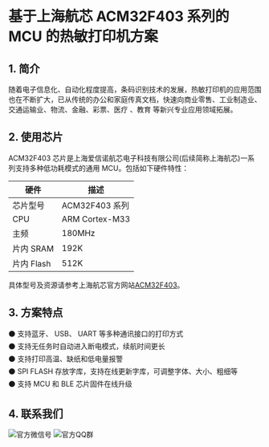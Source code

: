 # 基于上海航芯 ACM32F403 系列的 MCU 的热敏打印机方案

## 1. 简介

随着电子信息化、自动化程度提高，条码识别技术的发展，热敏打印机的应用范围也在不断扩大，已从传统的办公和家庭传真文档，快速向商业零售、工业制造业、交通运输业、物流、金融、彩票、医疗 、教育 等新兴专业应用领域拓展。

## 2. 使用芯片

ACM32F403 芯片是上海爱信诺航芯电子科技有限公司(后续简称上海航芯)一系列支持多种低功耗模式的通用 MCU。包括如下硬件特性：

| 硬件       | 描述           |
| ---------- | -------------- |
| 芯片型号   | ACM32F403 系列 |
| CPU        | ARM Cortex-M33 |
| 主频       | 180MHz         |
| 片内 SRAM  | 192K           |
| 片内 Flash | 512K           |

具体型号及资源请参考上海航芯官方网站[ACM32F403](http://www.aisinochip.com/index.php/product/child1/id/219.html)。

## 3. 方案特点

⚫ 支持蓝牙、 USB、 UART 等多种通讯接口的打印方式<br>
⚫ 支持无任务时自动进入断电模式，续航时间更长<br>
⚫ 支持打印高温、缺纸和低电量报警<br>
⚫ SPI FLASH 存放字库，支持在线更新字库，可调整字体、大小、粗细等<br>
⚫ 支持 MCU 和 BLE 芯片固件在线升级<br>

## 4. 联系我们

![官方微信号](http://www.aisinochip.com/Apps/Tpl/default/Public/images/wx.png)
![官方QQ群](http://www.aisinochip.com/Apps/Tpl/default/Public/images/wb.png)
